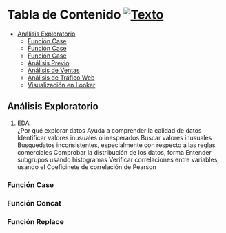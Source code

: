 <a name="Tabla-de-contenido1"></a>
# Tabla de Contenido [![Texto](https://user-images.githubusercontent.com/116538899/231064143-c080de13-8be9-4321-8694-e62539263f5a.png)](#Tabla-de-contenido1)
- [Análisis Exploratorio](#Análisis-Exploratorio)
  - [Función Case](#Función-case)
  - [Función Case](#Función-concat)
  - [Función Case](#Función-replace)
  - [Análisis Previo](#Análisis-Previo2)   
  - [Análisis de Ventas](#Análisis-de-Ventas2)
  - [Análisis de Tráfico Web](#Análisis-de-Tráfico-Web2)
  - [Visualización en Looker](#Visualización-en-Looker2)   

## Análisis Exploratorio
1) EDA  
¿Por qué explorar datos 
Ayuda a comprender la calidad de datos
Identificar valores inusuales o inesperados
Buscar valores inusuales
Busquedatos inconsistentes, especialmente con respecto a las reglas comerciales
Comprobar la distribución de los datos, forma
Entender subgrupos usando histogramas
Verificar correlaciones entre variables, usando el Coeficinete de correlación de Pearson  

### **Función Case**

### **Función Concat**

### **Función Replace**
